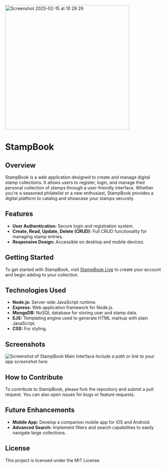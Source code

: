 

<img width="400" alt="Screenshot 2025-02-15 at 10 29 26" src="https://github.com/user-attachments/assets/ca2d28cd-09c8-4c0d-9692-2e6144db46e8" />


# StampBook

## Overview
StampBook is a web application designed to create and manage digital stamp collections. It allows users to register, login, and manage their personal collection of stamps through a user-friendly interface. Whether you're a seasoned philatelist or a new enthusiast, StampBook provides a digital platform to catalog and showcase your stamps securely.

## Features
- **User Authentication:** Secure login and registration system.
- **Create, Read, Update, Delete (CRUD):** Full CRUD functionality for managing stamp entries.
- **Responsive Design:** Accessible on desktop and mobile devices.

## Getting Started
To get started with StampBook, visit [StampBook Live](#) to create your account and begin adding to your collection.

## Technologies Used
- **Node.js:** Server-side JavaScript runtime.
- **Express:** Web application framework for Node.js.
- **MongoDB:** NoSQL database for storing user and stamp data.
- **EJS:** Templating engine used to generate HTML markup with plain JavaScript.
- **CSS:** For styling.

## Screenshots
![Screenshot of StampBook Main Interface](/path/to/screenshot) *Include a path or link to your app screenshot here.*

## How to Contribute
To contribute to StampBook, please fork the repository and submit a pull request. You can also open issues for bugs or feature requests.

## Future Enhancements
- **Mobile App:** Develop a companion mobile app for iOS and Android.
- **Advanced Search:** Implement filters and search capabilities to easily navigate large collections.

## License
This project is licensed under the MIT License 
